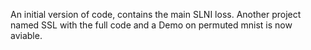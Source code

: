 An initial version of code, contains the main SLNI loss.
Another project named SSL with the full code and a Demo on permuted mnist is now aviable.
